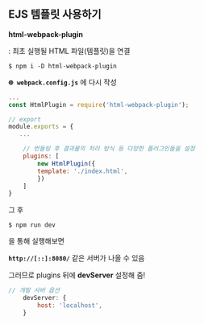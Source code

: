 ## EJS 템플릿 사용하기

**html-webpack-plugin**

: 최초 실행될 HTML 파일(템플릿)을 연결

```
$ npm i -D html-webpack-plugin
```

**`🌐 webpack.config.js`** 에 다시 작성
```jsx
...
const HtmlPlugin = require('html-webpack-plugin');

// export
module.exports = {
   ...

    // 번들링 후 결과물의 처리 방식 등 다양한 플러그인들을 설정
    plugins: [
        new HtmlPlugin({
        template: './index.html',
        })
    ]
}
```
그 후 

```
$ npm run dev
```

을 통해 실행해보면 

**`http://[::]:8080/`** 같은 서버가 나올 수 있음

그러므로 plugins 뒤에 **devServer** 설정해 줌!

```jsx
// 개발 서버 옵션
    devServer: {
        host: 'localhost',
    }
```
